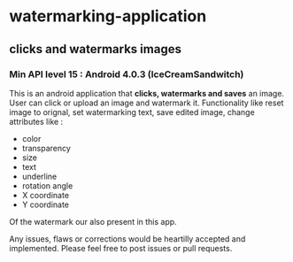 # watermarking-application

## clicks and watermarks images

### Min API level 15 : Android 4.0.3 (IceCreamSandwitch)

This is an android application that **clicks, watermarks and saves** an image.
User can click or upload an image and watermark it. Functionality like reset image to orignal, 
set watermarking text, save edited image, change attributes like :

* color
* transparency
* size
* text
* underline
* rotation angle
* X coordinate
* Y coordinate

Of the watermark our also present in this app.

Any issues, flaws or corrections would be heartilly accepted and implemented.
Please feel free to post issues or pull requests.
